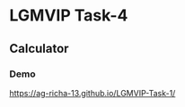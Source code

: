 # LGMVIP Task-4
## Calculator

<h3>Demo</h3>
<a href="https://ag-richa-13.github.io/LGMVIP-Task-4/">https://ag-richa-13.github.io/LGMVIP-Task-1/</a>
